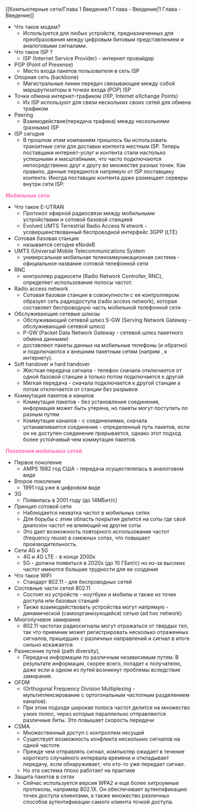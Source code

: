 [[Компьютерные сети/Глава 1 Введение/1 Глава - Введение|1 Глава - Введение]]

- Что такое модем?
	- Используется для любых устройств, предназначенных для преобразования между цифровым битовым представлением и аналоговыми сигналами.
- Что такое ISP ?
	- ISP (Internet Service Provider) - интернет провайдер
- POP (Point of Presense)
	- Место входа пакетов пользователя в сеть ISP
- Опорная сеть (backbone)
	- Магистральные линии передач связывающие между собой маршрутизаторы в точках входа (POP) ISP
- Точки обмена интернет-трафиком (IXP, Intemet eXchange Points)
	- Их ISP используют для связи нескольких своих сетей для обмена трафиком
- Peering
	- Взаимодействие(передача трафика) между несколькими (разными) ISP
- ISP сегодня
	- В прошлом этим компаниям пришлось бы использовать транзитные сети для доставки контента местным ISP. Теперь поставщики интернет-услуг и контента стали настолько успешными и масштабными, что часто подключаются непосредственно друг к другу во множестве разных точек. Как правило, данные передаются напрямую от ISP поставщику контента. Иногда поставщик контента даже размещает серверы внутри сети ISP.

<span style="color:HotPink;font-weight:bold;">Мобильные сети</span>

- Что такое Е-UTRAN
	- Протокол эфирной радиосвязи между мобильными устройствами и сотовой базовой станцией
	- Evolved UMTS Terrestrial Radio Access N etwork - усовершенствованный беспроводной интерфейс ЗGРР (LTE)
-  Сотовая базовая станция
	- называется сегодня eNodeB
- UMTS (Universal Mobile Telecommunications System 
	- универсальная мобильная телекоммуникационная система - официальное название сотовой телефонной сети
- RNC
	- контроллер радиосети (Radio Network Controller, RNC), определяет использование полосы частот.
- Radio access network
	- Сотовая базовая станция в совокупности с ее контроллером образует сеть радиодоступа (radio access network), которая составляет беспроводную часть мобильной телефонной сети
- Обслуживающие сетевые шлюзы
	- Обслуживающий сетевой шлюз S-GW (Serving Network Gateway - обслуживающий сетевой шлюз)
	- P-GW (Packet Data Network Gateway - сетевой шлюз пакетного обмена данными)
	- доставляют пакеты данных на мобильные телефоны (и обратно) и подключаются к внешним пакетным сетям (наприм , к интернету).
- Soft handover и hard handover
	- Жесткая передача сигнала - телефон сначала отключается от одной базовой станции а только потом подключается к другой
	- Мягкая передача - сначала подключается к другой станции а потом отключается от станции без разрывов
- Коммутация пакетов и каналов 
	- Коммутация пакетов - без установления соединения, информация  может быть утерена, но пакеты могут поступать по разным путям
	- Коммутация каналов - с соединениями, сначала устанавливается соединение - определенный путь пакетов, если он не доступен соединение прерывается, однако этот подход более устойчивый чем коммутация пакетов.

<span style="color:HotPink;font-weight:bold;">Поколения мобильных сетей</span>

- Первое поколение
	- AMPS 1982 год США - передача осуществлялась в аналоговом виде
- Второе поколение 
	- 1991 год уже в цифровом виде
-  3G
	- Появилась в 2001 году (до 14МБит/c)
- Принцип сотовой сети 
	- Наблюдается нехватка частот в мобильных сетях
	- Для борьбы с этим область покрытия делится на соты где свой диапозон частот не влияющий на другие соты
	- Это дает возможность повторного использования частот (frequency reuse) в смежных сотах, что повышает производительность.
- Сети 4G и 5G
	- 4G и 4G LTE - в конце 2000х
	- 5G - должна появиться в 2020х (до 10 ГБит/c) но из-за высоких частот имеются большие трудности для ее создания
- Что такое WIFI
	- Стандарт 802.11 - для беспроводных сетей
- Состовные части сетей 802.11
	- Состоят из устройств - ноутбуки и мобилы и также из точек доступа или базовых станций 
	- Также взаимодействовать устройства могут напрямую - динамической (самоорганизующейся) сетью (ad hoc network)
- Многолучевое замирание
	- 802.11 частотах радиосигналы могут отражаться от твердых тел, так что приемник может регистрировать несколько отраженных сигналов, пришедших с различных направлений и сигнал в итоге сильно искажается.
- Разнесение путей (path diversity),  
	-  Передача информации по различным независимым путям. В результате информация, скорее всего, попадет к получателю, даже если а одном из путей возникнут проблемы вследствие замирания.
- OFDM
	- (Orthogonal Frequency Division Multiplexing - мультиплексирование с ортогональным частотным разделением каналов).
	- При этом подходе широкая полоса частот делится на множество узких полос, через которые параллельно отправляются различные биты. Это повышает скорость передачи
- СSMA 
	- Множественный доступ с контроллем несущей
	- Существует возможность конфликта нескольких сигналов на одной частоте
	- Прежде чем отправлять сигнал, компьютер ожидает в течение короткого случайного интервала времени и откладывает передачу, если обнаруживает, что кто-то уже передает сигнал.
	-  Но эта система плохо работает на практике
- Защита пакетов в сетях
	- Сейчас используется версия WPA2 и еще более хитроумные протоколы, например 802.1Х. Он обеспечивает аутентификацию точек доступа клиентами, а также множество раэличных способов аутентификации самого клиента точкой доступа.
